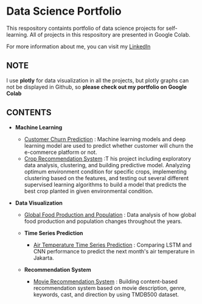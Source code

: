 # Data Science Portfolio

This respository containts portfolio of data science projects for self-learning. All of projects in this respository are presented in Google Colab.

For more information about me, you can visit my [LinkedIn](https://www.linkedin.com/in/dinda-raraswati-646068108/?originalSubdomain=id)

## NOTE 
I use **plotly** for data visualization in all the projects, but plotly graphs can not be displayed in Github, so **please check out my portfolio on Google Colab**

## CONTENTS
- **Machine Learning**
  - [Customer Churn Prediction](https://github.com/dindararas/Data-Science-Portfolio/blob/main/Classification/Binary%20Classification/Customer_Churn_Prediction.ipynb) : Machine learning models and deep learning model are used to predict whether customer will churn the e-commerce platform or not. 
  - [Crop Recommendation System](https://github.com/dindararas/Data-Science-Portfolio/blob/main/Classification/Multiclass%20Classification/Crop_Recommendation.ipynb) :T his project including exploratory data analysis, clustering, and building predictive model. Analyzing optimum environment condition for specific crops, implementing clustering based on the features, and testing out several different supervised learning algorithms to build a model that predicts the best crop planted in given environmental condition.

- **Data Visualization**
  - [Global Food Production and Population](https://github.com/dindararas/Data-Science-Portfolio/blob/main/Data%20Visualization/Global_Food_Production_and_Population.ipynb) : Data analysis of how global food production and population changes throughout the years.
  
  - **Time Series Prediction**
    - [Air Temperature Time Series Prediction](https://github.com/dindararas/Data-Science-Portfolio/blob/main/Time%20Series%20Prediction/Air_Temperature_Time_Series_Prediction.ipynb) : Comparing LSTM and CNN performance to predict the next month's air temperature in Jakarta.
    
  - **Recommendation System**
    - [Movie Recommendation System](https://github.com/dindararas/Data-Science-Portfolio/blob/main/Recommendation%20System/Movie_Recommendation_System.ipynb) : Building content-based recommendation system based on movie description, genre, keywords, cast, and direction by using TMDB500 dataset.
